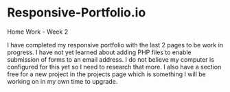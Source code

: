 # Responsive-Portfolio.io
Home Work - Week 2


I have completed my responsive portfolio with the last 2 pages to be work in progress. I have not yet learned about adding PHP files to enable submission of forms to an email address. I do not believe my computer is configured for this yet so I need to research that more. I also have a section free for a new project in the projects page which is something I will be working on in my own time to upgrade. 
